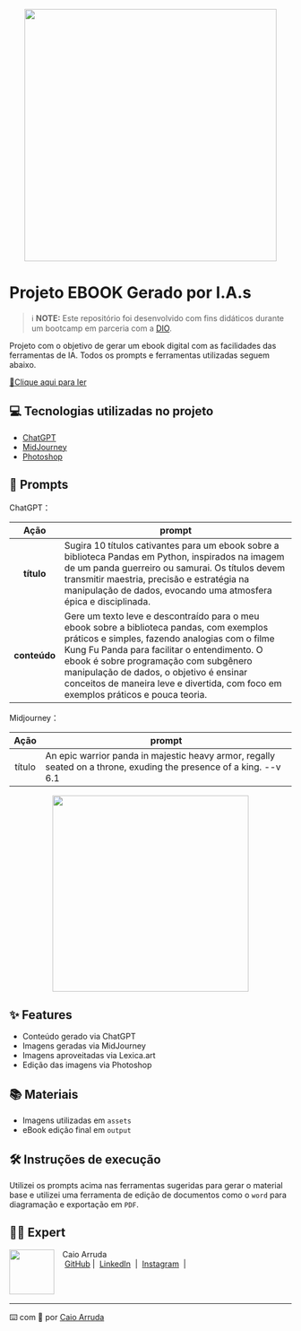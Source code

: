 <p align="center">
<img 
    src="https://github.com/devcaiada/pandas-ebook-ai/blob/main/assets/Intro.png?raw=true"
    width="450"  
/>
</p>

# Projeto EBOOK Gerado por I.A.s

> ℹ️ **NOTE:** Este repositório foi desenvolvido com fins didáticos durante um bootcamp em parceria com a [DIO](https://dio.me).

Projeto com o objetivo de gerar um ebook digital com as facilidades das ferramentas de IA. Todos os prompts e ferramentas utilizadas seguem abaixo.

<a href="https://github.com/devcaiada/pandas-ebook-ai/blob/main/output/O%20caminho%20dos%20Dados.pdf" title="View PDF now"> 📕Clique aqui para ler</a>

## 💻 Tecnologias utilizadas no projeto

- [ChatGPT](https://chat.openai.com/)
- [MidJourney](https://www.midjourney.com/app/)
- [Photoshop](https://www.adobe.com/br/products/photoshop/online.html)

## 🧠 Prompts

ChatGPT：

|     Ação     | prompt                                                                                                                                                                                                                                                                                                                                                              |
| :----------: | ------------------------------------------------------------------------------------------------------------------------------------------------------------------------------------------------------------------------------------------------------------------------------------------------------------------------------------------------------------------- |
|  **título**  | Sugira 10 títulos cativantes para um ebook sobre a biblioteca Pandas em Python, inspirados na imagem de um panda guerreiro ou samurai. Os títulos devem transmitir maestria, precisão e estratégia na manipulação de dados, evocando uma atmosfera épica e disciplinada.                                                                                            |
| **conteúdo** | Gere um texto leve e descontraído para o meu ebook sobre a biblioteca pandas, com exemplos práticos e simples, fazendo analogias com o filme Kung Fu Panda para facilitar o entendimento. O ebook é sobre programação com subgênero manipulação de dados, o objetivo é ensinar conceitos de maneira leve e divertida, com foco em exemplos práticos e pouca teoria. |

Midjourney：

|  Ação  | prompt                                                                                                             |
| :----: | ------------------------------------------------------------------------------------------------------------------ |
| título | An epic warrior panda in majestic heavy armor, regally seated on a throne, exuding the presence of a king. --v 6.1 |

<p align="center">
<img 
    src="https://github.com/devcaiada/pandas-ebook-ai/blob/main/assets/king-panda.png?raw=true"
    width="350"  
/>
</p>

## ✨ Features

- Conteúdo gerado via ChatGPT
- Imagens geradas via MidJourney
- Imagens aproveitadas via Lexica.art
- Edição das imagens via Photoshop

## 📚 Materiais

- Imagens utilizadas em `assets`
- eBook edição final em `output`

## 🛠️ Instruções de execução

Utilizei os prompts acima nas ferramentas sugeridas para gerar o material base e utilizei uma ferramenta de edição de documentos como o `word` para diagramação e exportação em `PDF`.

## 👨‍💻 Expert

<p>
    <img 
      align=left 
      margin=10 
      width=80 
      src="https://avatars.githubusercontent.com/u/159327696?s=400&u=9b676bef5a1ffdedaf6e013447380f736f440e1b&v=4"
    />
    <p>&nbsp&nbsp&nbspCaio Arruda<br>
    &nbsp&nbsp&nbsp
    <a href="https://github.com/devcaiada">
    GitHub</a>&nbsp;|&nbsp;
    <a href="https://linkedin.com/in/devcaiada">LinkedIn</a>
&nbsp;|&nbsp;
    <a href="https://www.instagram.com/devcaiada">
    Instagram</a>
&nbsp;|&nbsp;</p>
</p>
<br/><br/>
<p>

---

⌨️ com 💝 por [Caio Arruda](https://github.com/devcaiada)
